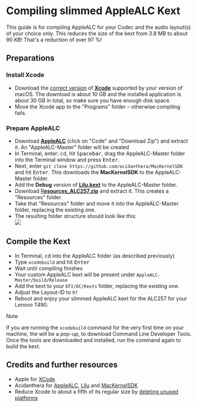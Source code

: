 # Compiling slimmed AppleALC Kext
This guide is for compiling AppleALC for your Codec and the audio layout(s) of your choice only. This reduces the size of the kext from 3.8 MB to about 90 KB! That's a reduction of over 97 %!

## Preparations

### Install Xcode
- Download the [correct version](https://developer.apple.com/support/xcode/) of [**Xcode**](https://developer.apple.com/download/all/?q=xcode) supported by your version of macOS. The download is about 10 GB and the installed application is about 30 GB in total, so make sure you have enough disk space.
- Move the Xcode app to the "Programs" folder – otherwise compiling fails.

### Prepare AppleALC
- Download [**AppleALC**](https://github.com/acidanthera/AppleALC) (click on "Code" and "Download Zip") and extract it. An "AppleALC-Master" folder will be created
- In Terminal, enter: <kbd>cd</kbd>, hit <kbd>Spacebar</kbd>, drag the AppleALC-Master folder into the Terminal window and press <kbd>Enter</kbd>.
- Next, enter `git clone https://github.com/acidanthera/MacKernelSDK` and hit <kbd>Enter</kbd>. This downloads the **MacKernelSDK** to the AppleALC-Master folder.
- Add the **Debug** version of [**Lilu.kext**](https://github.com/acidanthera/Lilu/releases) to the AppleALC-Master folder.
- Download [R**esources_ALC257.zip**](https://github.com/5T33Z0/Thinkpad-T490-Hackintosh-OpenCore/raw/main/Additional_Files/Slimmed_Kexts/AppleALC/For_Compiling/Resources_ALC257.zip) and extract it. This creates a "Resources" folder.
- Take that "Resources" folder and move it into the AppleALC-Master folder, replacing the existing one.
- The resulting folder structure should look like this:</br>![](https://user-images.githubusercontent.com/76865553/173291777-9bc1285d-1ffa-479f-b7bf-b74cda6f23ae.png)

## Compile the Kext
- In Terminal, <kbd>cd</kbd> into the AppleALC folder (as described previously)
- Type `xcodebuild` and hit <kbd>Enter</kbd>
- Wait until compiling finishes
- Your custom AppleALC kext will be present under `AppleALC-Master/build/Release`
- Add the kext to your `EFI/OC/Kexts` folder, replacing the existing one.
- Adjust the Layout-ID to `97`
- Reboot and enjoy your slimmed AppleALC kext for the ALC257 for your Lenovo T490.

> [!NOTE]
>
> If you are running the `xcodebuild` command for the very first time on your machine, the will be a pop-up, to download Command Line Developer Tools. Once the tools are downloaded and installed, run the command again to build the kext.

## Credits and further resources
- Apple for [XCode](https://developer.apple.com/xcode/)
- Acidanthera for [AppleALC](https://github.com/acidanthera/AppleALC), [Lilu](https://github.com/acidanthera/Lilu) and [MacKernelSDK](https://github.com/acidanthera/MacKernelSDK)
- Reduce Xcode to about a fifth of its regular size by [deleting unused platforms](https://github.com/5T33Z0/AppleALC-Guides/blob/main/Slimming_AppleALC/Slimming_Xcode_for_Kexts.md#readme)
